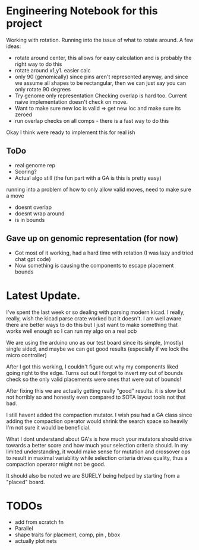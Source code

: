 # Engineering Notebook for this project

Working with rotation. Running into the issue of what to rotate around. 
A few ideas:
- rotate around center, this allows for easy calculation and is probably the right way to do this
- rotate around x1,y1. easier calc
- only 90 (genomically) since pins aren't represented anyway, and since we assume all shapes to be rectangular, then we can just say you can only rotate 90 degrees
- Try genome only representation
Checking overlap is hard too. Current naive implementation doesn't check on move. 
- Want to make sure new loc is valid => get new loc and make sure its zeroed
- run overlap checks on all comps - there is a fast way to do this 

Okay I think were ready to implement this for real ish
## ToDo
- real genome rep
- Scoring? 
- Actual algo still (the fun part with a GA is this is pretty easy)

running into a problem of how to only allow valid moves, need to make sure a move
- doesnt overlap
- doesnt wrap around
- is in bounds

## Gave up on genomic representation (for now)
- Got most of it working, had a hard time with rotation (I was lazy and tried chat gpt code)
- Now something is causing the components to escape placement bounds 


# Latest Update. 
I've spent the last week or so dealing with parsing modern kicad. I really, really, wish the kicad parse crate worked but it doesn't. 
I am well aware there are better ways to do this but I just want to make something that works well enough so I can run my algo on a real pcb

We are using the arduino uno as our test board since its simple, (mostly) single sided, and maybe we can get good results (especially if we lock the micro controller)

After I got this working, I couldn't figure out why my components liked going right to the edge. Turns out out I forgot to invert my out of bounds check so the only valid placements were ones that were out of bounds!

After fixing this we are actually getting really "good" results. it is slow but not horribly so and honestly even compared to SOTA layout tools not that bad. 

I still havent added the compaction mutator. I wish psu had a GA class since adding the compaction operator would shrink the search space so heavily I'm not sure it would be beneficial. 

What I dont understand about GA's is how much your mutators should drive towards a better score and how much your selection criteria should. In my limited understanding, it would make sense for mutation and crossover ops to result in maximal variablitiy while selection criteria drives quality, thus a compaction operator might not be good. 

It should also be noted we are SURELY being helped by starting from a "placed" board. 


# TODOs
- add from scratch fn
- Parallel 
- shape traits for placment, comp, pin , bbox
- actually plot nets


